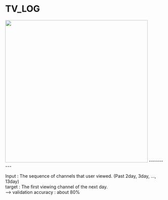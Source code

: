 TV_LOG
======

<img src="https://github.com/SSinyu/TVLOG/blob/master/img/model_architecture.jpg" width="450"/> 
----------

Input : The sequence of channels that user viewed. (Past 2day, 3day, ..., 13day)  
target : The first viewing channel of the next day.  
--> validation accuracy : about 80%


